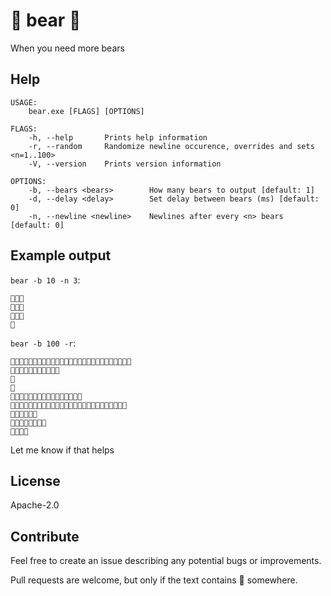 # 🐻 bear 🐻
When you need more bears

## Help
```
USAGE:
    bear.exe [FLAGS] [OPTIONS]

FLAGS:
    -h, --help       Prints help information
    -r, --random     Randomize newline occurence, overrides and sets <n=1..100>
    -V, --version    Prints version information

OPTIONS:
    -b, --bears <bears>        How many bears to output [default: 1]
    -d, --delay <delay>        Set delay between bears (ms) [default: 0]
    -n, --newline <newline>    Newlines after every <n> bears [default: 0]
```

## Example output
`bear -b 10 -n 3`:
```
🐻🐻🐻
🐻🐻🐻
🐻🐻🐻
🐻
```

`bear -b 100 -r`:
```
🐻🐻🐻🐻🐻🐻🐻🐻🐻🐻🐻🐻🐻🐻🐻🐻🐻🐻🐻🐻🐻🐻🐻🐻🐻🐻🐻
🐻🐻🐻🐻🐻🐻🐻🐻🐻🐻🐻
🐻
🐻
🐻🐻🐻🐻🐻🐻🐻🐻🐻🐻🐻🐻🐻🐻🐻🐻
🐻🐻🐻🐻🐻🐻🐻🐻🐻🐻🐻🐻🐻🐻🐻🐻🐻🐻🐻🐻🐻🐻🐻🐻🐻🐻
🐻🐻🐻🐻🐻🐻
🐻🐻🐻🐻🐻🐻🐻🐻
🐻🐻🐻🐻
```

Let me know if that helps

## License
Apache-2.0

## Contribute
Feel free to create an issue describing any potential bugs or improvements.

Pull requests are welcome, but only if the text contains 🐻 somewhere.
